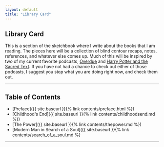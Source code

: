 ```yaml
---
layout: default
title: "Library Card"
---
```


## Library Card

This is a section of the sketchbook where I write about the books that I am reading. 
The pieces here will be a collection of blind contour recaps, notes, references, and 
whatever else comes up. Much of this will be inspired by two of my current favorite
podcasts, [Overdue](https://overduepodcast.com/) and 
[Harry Potter and the Sacred Text](https://www.harrypottersacredtext.com/). If you have
not had a chance to check out either of those podcasts, I suggest you stop what you are
doing right now, and check them out.

---

## Table of Contents

- [Preface]({{ site.baseurl }}{% link contents/preface.html %})
- [Childhood's End]({{ site.baseurl }}{% link contents/childhoodsend.md %})
- [The Power]({{ site.baseurl }}{% link contents/thepower.md %})
- [Modern Man in Search of a Soul]({{ site.baseurl }}{% link contents/search_of_a_soul.md %}

---
